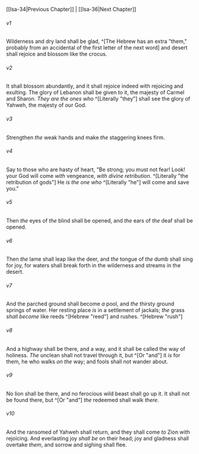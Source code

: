 ﻿---
aliases:
  - Isaiah 35
---

[[Isa-34|Previous Chapter]] | [[Isa-36|Next Chapter]]

###### v1
Wilderness and dry land shall be glad, ^[The Hebrew has an extra "them," probably from an accidental of the first letter of the next word]
and desert shall rejoice and blossom like the crocus.

###### v2
It shall blossom abundantly,
and it shall rejoice indeed with rejoicing and exulting.
The glory of Lebanon shall be given to it,
the majesty of Carmel and Sharon.
_They are the ones who_ ^[Literally "they"] shall see the glory of Yahweh,
the majesty of our God.

###### v3
Strengthen _the_ weak hands
and make _the_ staggering knees firm.

###### v4
Say to those who are hasty of heart,
"Be strong; you must not fear!
Look! your God will come _with_ vengeance,
_with_ _divine retribution_. ^[Literally "the retribution of gods"]
He _is the one who_ ^[Literally "he"] will come and save you."

###### v5
Then _the_ eyes of _the_ blind shall be opened,
and _the_ ears of _the_ deaf shall be opened.

###### v6
Then _the_ lame shall leap like the deer,
and _the_ tongue of _the_ dumb shall sing for joy,
for waters shall break forth in the wilderness
and streams in the desert.

###### v7
And the parched ground shall become _a_ pool,
and _the_ thirsty ground springs of water.
Her resting place _is_ in a settlement of jackals;
_the_ grass _shall become_ like reeds ^[Hebrew "reed"] and rushes. ^[Hebrew "rush"]

###### v8
And a highway shall be there, and a way,
and it shall be called the way of holiness.
_The_ unclean shall not travel through it,
but ^[Or "and"] it _is_ for them, he who walks _on the_ way;
and fools shall not wander about.

###### v9
No lion shall be there,
and no ferocious wild beast shall go up it.
It shall not be found there,
but ^[Or "and"] _the_ redeemed shall walk _there_.

###### v10
And the ransomed of Yahweh shall return,
and they shall come _to_ Zion with rejoicing.
And everlasting joy _shall be_ on their head;
joy and gladness shall overtake _them_,
and sorrow and sighing shall flee.